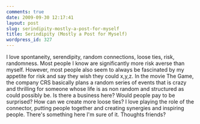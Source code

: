 ```yaml
---
comments: true
date: 2009-09-30 12:17:41
layout: post
slug: serindipity-mostly-a-post-for-myself
title: Serindipity (Mostly a Post for Myself)
wordpress_id: 327
---
```


I love spontaneity, serendipity, random connections, loose ties, risk, randomness.  Most people I know are significantly more risk averse than myself.  However, most people also seem to always be fascinated by my appetite for risk and say they wish they could x,y,z.  In the movie The Game, the company CRS basically plans a random series of events that is crazy and thrilling for someone whose life is as non random and structured as could possibly be.  Is there a business here?  Would people pay to be surprised?  How can we create more loose ties?  I love playing the role of the connector, putting people together and creating synergies and inspiring people.  There's something here I'm sure of it.  Thoughts friends? 
